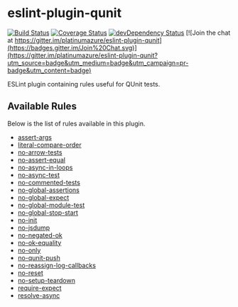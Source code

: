 # eslint-plugin-qunit

[![Build Status](https://travis-ci.org/platinumazure/eslint-plugin-qunit.svg?branch=master)](https://travis-ci.org/platinumazure/eslint-plugin-qunit)
[![Coverage Status](https://coveralls.io/repos/platinumazure/eslint-plugin-qunit/badge.svg?branch=master&service=github)](https://coveralls.io/github/platinumazure/eslint-plugin-qunit?branch=master)
[![devDependency Status](https://david-dm.org/platinumazure/eslint-plugin-qunit/dev-status.svg)](https://david-dm.org/platinumazure/eslint-plugin-qunit#info=devDependencies)
[![Join the chat at https://gitter.im/platinumazure/eslint-plugin-qunit](https://badges.gitter.im/Join%20Chat.svg)](https://gitter.im/platinumazure/eslint-plugin-qunit?utm_source=badge&utm_medium=badge&utm_campaign=pr-badge&utm_content=badge)

ESLint plugin containing rules useful for QUnit tests.

## Available Rules

Below is the list of rules available in this plugin.

* [assert-args](./docs/rules/assert-args.md)
* [literal-compare-order](./docs/rules/literal-compare-order.md)
* [no-arrow-tests](./docs/rules/no-arrow-tests.md)
* [no-assert-equal](./docs/rules/no-assert-equal.md)
* [no-async-in-loops](./docs/rules/no-async-in-loops.md)
* [no-async-test](./docs/rules/no-async-test.md)
* [no-commented-tests](./docs/rules/no-commented-tests.md)
* [no-global-assertions](./docs/rules/no-global-assertions.md)
* [no-global-expect](./docs/rules/no-global-expect.md)
* [no-global-module-test](./docs/rules/no-global-module-test.md)
* [no-global-stop-start](./docs/rules/no-global-stop-start.md)
* [no-init](./docs/rules/no-init.md)
* [no-jsdump](./docs/rules/no-jsdump.md)
* [no-negated-ok](./docs/rules/no-negated-ok.md)
* [no-ok-equality](./docs/rules/no-ok-equality.md)
* [no-only](./docs/rules/no-only.md)
* [no-qunit-push](./docs/rules/no-qunit-push.md)
* [no-reassign-log-callbacks](./docs/rules/no-reassign-log-callbacks.md)
* [no-reset](./docs/rules/no-reset.md)
* [no-setup-teardown](./docs/rules/no-setup-teardown.md)
* [require-expect](./docs/rules/require-expect.md)
* [resolve-async](./docs/rules/resolve-async.md)
